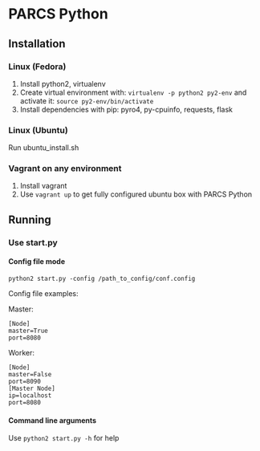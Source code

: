 # PARCS Python

## Installation

### Linux (Fedora)
1. Install python2, virtualenv
2. Create virtual environment with: ```virtualenv -p python2 py2-env``` and activate it: ```source py2-env/bin/activate```
3. Install dependencies with pip: pyro4, py-cpuinfo, requests, flask

### Linux (Ubuntu)
Run ubuntu_install.sh

### Vagrant on any environment
1. Install vagrant
2. Use ```vagrant up``` to get fully configured ubuntu box with PARCS Python

## Running

### Use start.py

#### Config file mode
```python2 start.py -config /path_to_config/conf.config```

Config file examples:

Master:
```
[Node]
master=True
port=8080
```

Worker:
```
[Node]
master=False
port=8090
[Master Node]
ip=localhost
port=8080
```

#### Command line arguments
Use ```python2 start.py -h``` for help

